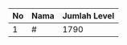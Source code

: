 | No | Nama            | Jumlah Level |
|----|-----------------|--------------|
| 1  | #    |    1790        |
